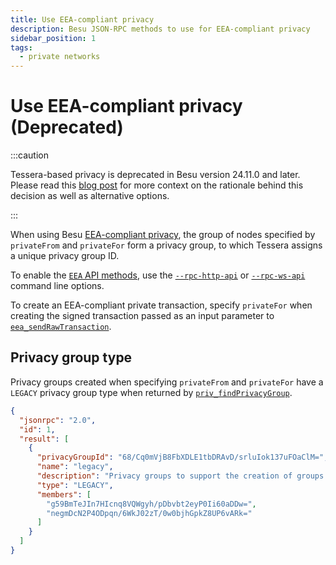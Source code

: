 ```yaml
---
title: Use EEA-compliant privacy
description: Besu JSON-RPC methods to use for EEA-compliant privacy
sidebar_position: 1
tags:
  - private networks
---
```


# Use EEA-compliant privacy (Deprecated)

:::caution

Tessera-based privacy is deprecated in Besu version 24.11.0 and later. Please read this [blog post](https://www.lfdecentralizedtrust.org/blog/sunsetting-tessera-and-simplifying-hyperledger-besu) for more context on the rationale behind this decision as well as alternative options.

:::

When using Besu [EEA-compliant privacy](../../concepts/privacy/privacy-groups.md), the group of nodes specified by `privateFrom` and `privateFor` form a privacy group, to which Tessera assigns a unique privacy group ID.

To enable the [`EEA` API methods](../../reference/api/index.md#eea-methods), use the [`--rpc-http-api`](../../../public-networks/reference/cli/options.md#rpc-http-api) or [`--rpc-ws-api`](../../../public-networks/reference/cli/options.md#rpc-ws-api) command line options.

To create an EEA-compliant private transaction, specify `privateFor` when creating the signed transaction passed as an input parameter to [`eea_sendRawTransaction`](../../reference/api/index.md#eea_sendrawtransaction).

## Privacy group type

Privacy groups created when specifying `privateFrom` and `privateFor` have a `LEGACY` privacy group type when returned by [`priv_findPrivacyGroup`](../../reference/api/index.md#priv_findprivacygroup).

```json
{
  "jsonrpc": "2.0",
  "id": 1,
  "result": [
    {
      "privacyGroupId": "68/Cq0mVjB8FbXDLE1tbDRAvD/srluIok137uFOaClM=",
      "name": "legacy",
      "description": "Privacy groups to support the creation of groups by privateFor and privateFrom",
      "type": "LEGACY",
      "members": [
        "g59BmTeJIn7HIcnq8VQWgyh/pDbvbt2eyP0Ii60aDDw=",
        "negmDcN2P4ODpqn/6WkJ02zT/0w0bjhGpkZ8UP6vARk="
      ]
    }
  ]
}
```
